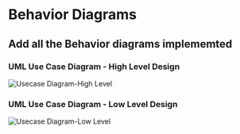 # Behavior Diagrams

## Add all the Behavior diagrams implememted
### UML Use Case Diagram - High Level Design
![Usecase Diagram-High Level](https://github.com/256152/Mini_Project_1_April_2021/blob/d6fabe5be136db3e7d6297e605403c51bbb6a4bd/MiniProject_C/2_Architecture/behavior%20Diagrams/Usecasediagram%20HLD.png)

### UML Use Case Diagram - Low Level Design
![Usecase Diagram-Low Level](https://github.com/256152/Mini_Project_1_April_2021/blob/07bb25c7ef2a4aef414ec4e7a76c977187fd9026/2_Architecture/behavior%20Diagrams/lld_usecase.png)

